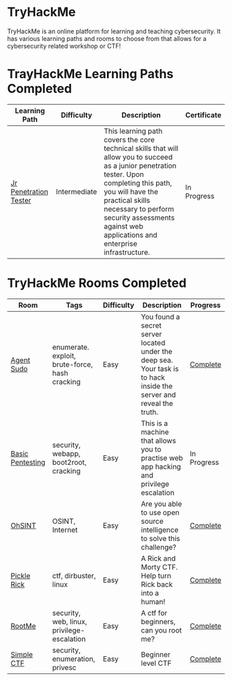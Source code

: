 # TryHackMe
TryHackMe is an online platform for learning and teaching cybersecurity. It has various learning paths and rooms to choose from that allows for a cybersecurity related workshop or CTF!

# TrayHackMe Learning Paths Completed
Learning Path | Difficulty | Description | Certificate
--- | --- | --- | ---
[Jr Penetration Tester](https://tryhackme.com/paths) | Intermediate |  This learning path covers the core technical skills that will allow you to succeed as a junior penetration tester. Upon completing this path, you will have the practical skills necessary to perform security assessments against web applications and enterprise infrastructure. | In Progress

# TryHackMe Rooms Completed
Room | Tags | Difficulty | Description | Progress
--- | --- | --- | --- | ---
[Agent Sudo](https://tryhackme.com/room/agentsudoctf#) |enumerate. exploit, brute-force, hash cracking|Easy |You found a secret server located under the deep sea. Your task is to hack inside the server and reveal the truth. |[Complete](https://github.com/annalisallan/TryHackMe/tree/main/Agent%20Sudo)
[Basic Pentesting](https://tryhackme.com/room/basicpentestingjt) |security, webapp, boot2root, cracking|Easy |This is a machine that allows you to practise web app hacking and privilege escalation| In Progress
[OhSINT](https://tryhackme.com/room/ohsint#) |OSINT, Internet| Easy| Are you able to use open source intelligence to solve this challenge? | [Complete](https://github.com/annalisallan/TryHackMe/tree/main/OhSINT)
[Pickle Rick](https://tryhackme.com/room/picklerick) |ctf, dirbuster, linux|Easy| A Rick and Morty CTF. Help turn Rick back into a human! |[Complete](https://github.com/annalisallan/TryHackMe/tree/main/Pickle%20Rick)
[RootMe](https://tryhackme.com/room/rrootme#) |security, web, linux, privilege-escalation |Easy|A ctf for beginners, can you root me? |[Complete](https://github.com/annalisallan/TryHackMe/tree/main/RootMe)
[Simple CTF](https://tryhackme.com/room/easyctf#)|security, enumeration, privesc|Easy|Beginner level CTF| [Complete](https://github.com/annalisallan/TryHackMe/tree/main/Simple%20CTF)

